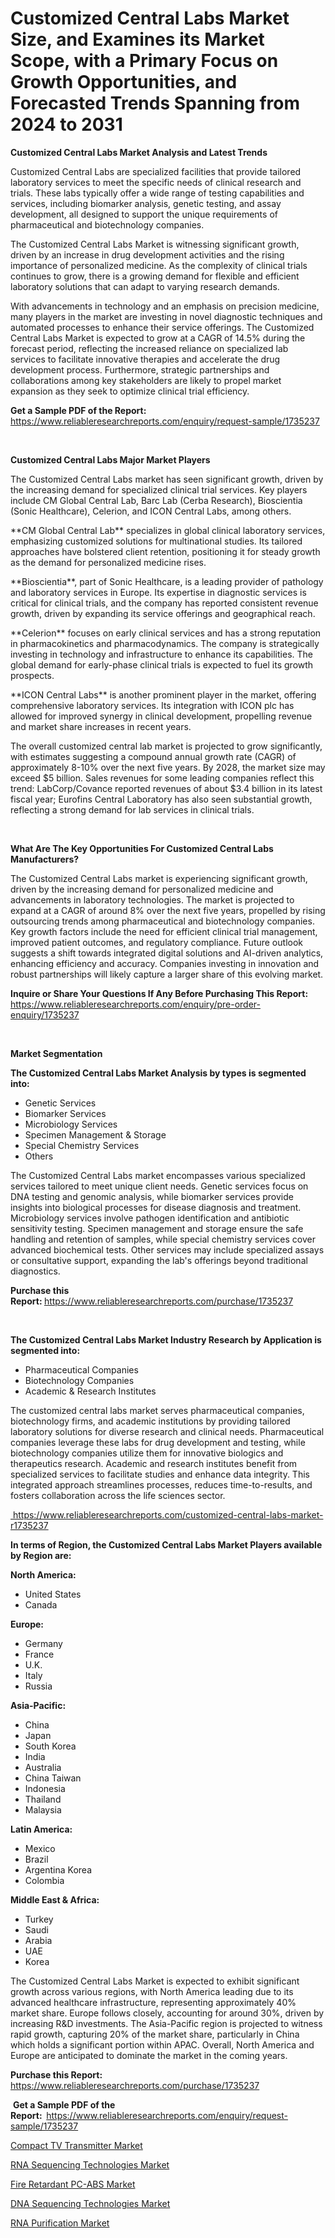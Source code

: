<p><h1>Customized Central Labs Market Size, and Examines its Market Scope, with a Primary Focus on Growth Opportunities, and Forecasted Trends Spanning from 2024 to 2031</h1></p><p><strong>Customized Central Labs Market Analysis and Latest Trends</strong></p>
<p><p>Customized Central Labs are specialized facilities that provide tailored laboratory services to meet the specific needs of clinical research and trials. These labs typically offer a wide range of testing capabilities and services, including biomarker analysis, genetic testing, and assay development, all designed to support the unique requirements of pharmaceutical and biotechnology companies. </p><p>The Customized Central Labs Market is witnessing significant growth, driven by an increase in drug development activities and the rising importance of personalized medicine. As the complexity of clinical trials continues to grow, there is a growing demand for flexible and efficient laboratory solutions that can adapt to varying research demands. </p><p>With advancements in technology and an emphasis on precision medicine, many players in the market are investing in novel diagnostic techniques and automated processes to enhance their service offerings. The Customized Central Labs Market is expected to grow at a CAGR of 14.5% during the forecast period, reflecting the increased reliance on specialized lab services to facilitate innovative therapies and accelerate the drug development process. Furthermore, strategic partnerships and collaborations among key stakeholders are likely to propel market expansion as they seek to optimize clinical trial efficiency.</p></p>
<p><strong>Get a Sample PDF of the Report:&nbsp;</strong> <a href="https://www.reliableresearchreports.com/enquiry/request-sample/1735237?utm_campaign=28&utm_medium=2&utm_source=Github&utm_content=ia&utm_term=18122024&utm_id=customized-central-labs">https://www.reliableresearchreports.com/enquiry/request-sample/1735237</a></p>
<p>&nbsp;</p>
<p><strong>Customized Central Labs Major Market Players</strong></p>
<p><p>The Customized Central Labs market has seen significant growth, driven by the increasing demand for specialized clinical trial services. Key players include CM Global Central Lab, Barc Lab (Cerba Research), Bioscientia (Sonic Healthcare), Celerion, and ICON Central Labs, among others.</p><p>**CM Global Central Lab** specializes in global clinical laboratory services, emphasizing customized solutions for multinational studies. Its tailored approaches have bolstered client retention, positioning it for steady growth as the demand for personalized medicine rises. </p><p>**Bioscientia**, part of Sonic Healthcare, is a leading provider of pathology and laboratory services in Europe. Its expertise in diagnostic services is critical for clinical trials, and the company has reported consistent revenue growth, driven by expanding its service offerings and geographical reach.</p><p>**Celerion** focuses on early clinical services and has a strong reputation in pharmacokinetics and pharmacodynamics. The company is strategically investing in technology and infrastructure to enhance its capabilities. The global demand for early-phase clinical trials is expected to fuel its growth prospects.</p><p>**ICON Central Labs** is another prominent player in the market, offering comprehensive laboratory services. Its integration with ICON plc has allowed for improved synergy in clinical development, propelling revenue and market share increases in recent years.</p><p>The overall customized central lab market is projected to grow significantly, with estimates suggesting a compound annual growth rate (CAGR) of approximately 8-10% over the next five years. By 2028, the market size may exceed $5 billion. Sales revenues for some leading companies reflect this trend: LabCorp/Covance reported revenues of about $3.4 billion in its latest fiscal year; Eurofins Central Laboratory has also seen substantial growth, reflecting a strong demand for lab services in clinical trials.</p></p>
<p>&nbsp;</p>
<p><strong>What Are The Key Opportunities For Customized Central Labs Manufacturers?</strong></p>
<p><p>The Customized Central Labs market is experiencing significant growth, driven by the increasing demand for personalized medicine and advancements in laboratory technologies. The market is projected to expand at a CAGR of around 8% over the next five years, propelled by rising outsourcing trends among pharmaceutical and biotechnology companies. Key growth factors include the need for efficient clinical trial management, improved patient outcomes, and regulatory compliance. Future outlook suggests a shift towards integrated digital solutions and AI-driven analytics, enhancing efficiency and accuracy. Companies investing in innovation and robust partnerships will likely capture a larger share of this evolving market.</p></p>
<p><strong>Inquire or Share Your Questions If Any Before Purchasing This Report:</strong> <a href="https://www.reliableresearchreports.com/enquiry/pre-order-enquiry/1735237?utm_campaign=28&utm_medium=2&utm_source=Github&utm_content=ia&utm_term=18122024&utm_id=customized-central-labs">https://www.reliableresearchreports.com/enquiry/pre-order-enquiry/1735237</a></p>
<p>&nbsp;</p>
<p><strong>Market Segmentation</strong></p>
<p><strong>The Customized Central Labs Market Analysis by types is segmented into:</strong></p>
<p><ul><li>Genetic Services</li><li>Biomarker Services</li><li>Microbiology Services</li><li>Specimen Management & Storage</li><li>Special Chemistry Services</li><li>Others</li></ul></p>
<p><p>The Customized Central Labs market encompasses various specialized services tailored to meet unique client needs. Genetic services focus on DNA testing and genomic analysis, while biomarker services provide insights into biological processes for disease diagnosis and treatment. Microbiology services involve pathogen identification and antibiotic sensitivity testing. Specimen management and storage ensure the safe handling and retention of samples, while special chemistry services cover advanced biochemical tests. Other services may include specialized assays or consultative support, expanding the lab's offerings beyond traditional diagnostics.</p></p>
<p><strong>Purchase this Report:&nbsp;</strong><a href="https://www.reliableresearchreports.com/purchase/1735237?utm_campaign=28&utm_medium=2&utm_source=Github&utm_content=ia&utm_term=18122024&utm_id=customized-central-labs">https://www.reliableresearchreports.com/purchase/1735237</a></p>
<p>&nbsp;</p>
<p><strong>The Customized Central Labs Market Industry Research by Application is segmented into:</strong></p>
<p><ul><li>Pharmaceutical Companies</li><li>Biotechnology Companies</li><li>Academic & Research Institutes</li></ul></p>
<p><p>The customized central labs market serves pharmaceutical companies, biotechnology firms, and academic institutions by providing tailored laboratory solutions for diverse research and clinical needs. Pharmaceutical companies leverage these labs for drug development and testing, while biotechnology companies utilize them for innovative biologics and therapeutics research. Academic and research institutes benefit from specialized services to facilitate studies and enhance data integrity. This integrated approach streamlines processes, reduces time-to-results, and fosters collaboration across the life sciences sector.</p></p>
<p><a href="https://www.reliableresearchreports.com/customized-central-labs-market-r1735237?utm_campaign=28&utm_medium=2&utm_source=Github&utm_content=ia&utm_term=18122024&utm_id=customized-central-labs">&nbsp;https://www.reliableresearchreports.com/customized-central-labs-market-r1735237</a></p>
<p><strong>In terms of Region, the Customized Central Labs Market Players available by Region are:</strong></p>
<p>
    <p> <strong> North America: </strong>
        <ul>
            <li>United States</li>
            <li>Canada</li>
        </ul>
        </p> 
    <p> <strong> Europe: </strong>
        <ul>
            <li>Germany</li>
            <li>France</li>
            <li>U.K.</li>
            <li>Italy</li>
            <li>Russia</li>
        </ul>
        </p> 
    <p> <strong> Asia-Pacific: </strong>
        <ul>
            <li>China</li>
            <li>Japan</li>
            <li>South Korea</li>
            <li>India</li>
            <li>Australia</li>
            <li>China Taiwan</li>
            <li>Indonesia</li>
            <li>Thailand</li>
            <li>Malaysia</li>
        </ul>
        </p> 
    <p> <strong> Latin America: </strong>
        <ul>
            <li>Mexico</li>
            <li>Brazil</li>
            <li>Argentina Korea</li>
            <li>Colombia</li>
        </ul>
        </p> 
    <p> <strong> Middle East & Africa: </strong>
        <ul>
            <li>Turkey</li>
            <li>Saudi</li>
            <li>Arabia</li>
            <li>UAE</li>
            <li>Korea</li>
        </ul>
    </p>
    </p>
<p><p>The Customized Central Labs Market is expected to exhibit significant growth across various regions, with North America leading due to its advanced healthcare infrastructure, representing approximately 40% market share. Europe follows closely, accounting for around 30%, driven by increasing R&D investments. The Asia-Pacific region is projected to witness rapid growth, capturing 20% of the market share, particularly in China which holds a significant portion within APAC. Overall, North America and Europe are anticipated to dominate the market in the coming years.</p></p>
<p><strong>Purchase this Report: </strong><a href="https://www.reliableresearchreports.com/purchase/1735237?utm_campaign=28&utm_medium=2&utm_source=Github&utm_content=ia&utm_term=18122024&utm_id=customized-central-labs">https://www.reliableresearchreports.com/purchase/1735237</a></p>
<p>&nbsp;<strong>Get a Sample PDF of the Report:&nbsp;&nbsp;</strong><a href="https://www.reliableresearchreports.com/enquiry/request-sample/1735237?utm_campaign=28&utm_medium=2&utm_source=Github&utm_content=ia&utm_term=18122024&utm_id=customized-central-labs">https://www.reliableresearchreports.com/enquiry/request-sample/1735237</a></p>
<p><strong></strong></p>
<p><p><a href="https://github.com/BellAuer/Market-Research-Report-List-1/blob/main/compact-tv-transmitter-market.md?utm_campaign=28&utm_medium=2&utm_source=Github&utm_content=ia&utm_term=18122024&utm_id=customized-central-labs">Compact TV Transmitter Market</a></p><p><a href="https://www.linkedin.com/pulse/insights-rna-sequencing-technologies-market-from-2024-2031-0tnve?utm_campaign=28&utm_medium=2&utm_source=Github&utm_content=ia&utm_term=18122024&utm_id=customized-central-labs">RNA Sequencing Technologies Market</a></p><p><a href="https://github.com/SamiaChowdhury801/Market-Research-Report-List-1/blob/main/fire-retardant-pc-abs-market.md?utm_campaign=28&utm_medium=2&utm_source=Github&utm_content=ia&utm_term=18122024&utm_id=customized-central-labs">Fire Retardant PC-ABS Market</a></p><p><a href="https://www.linkedin.com/pulse/market-trends-dna-sequencing-technologies-industry-current-aj96e?utm_campaign=28&utm_medium=2&utm_source=Github&utm_content=ia&utm_term=18122024&utm_id=customized-central-labs">DNA Sequencing Technologies Market</a></p><p><a href="https://www.linkedin.com/pulse/global-rna-purification-market-comprehensive-analysis-size-1orhe?utm_campaign=28&utm_medium=2&utm_source=Github&utm_content=ia&utm_term=18122024&utm_id=customized-central-labs">RNA Purification Market</a></p></p>